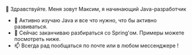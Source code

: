 👋 Здравствуйте. Меня зовут Максим, я начинающий Java-разработчик
- 👀 Активно изучаю Java и все что нужно, что бы активно развиваться.
- 🌱 Сейчас заканчиваю разбираться со Spring'ом. Примеры можете посмотреть ниже.
- 📫 Всегда рад пообщаться по почте или в любом мессенджере !

<!---
Loredan15/Loredan15 is a ✨ special ✨ repository because its `README.md` (this file) appears on your GitHub profile.
You can click the Preview link to take a look at your changes.
--->
